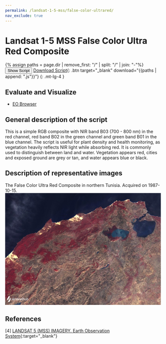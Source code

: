 ```yaml
---
permalink: /landsat-1-5-mss/false-color-ultrared/
nav_exclude: true
---
```


# Landsat 1-5 MSS False Color Ultra Red Composite

{% assign paths = page.dir | remove_first: "/" | split: "/" | join: "-"%}
<button class="btn btn-primary" id="toggle-script" onclick="toggleScript()">Show Script</button>
[Download Script](script.js){: .btn target="_blank" download="{{paths | append: ".js"}}"}
{: .mt-lg-4 }

<div id="script" style="display:none;"> 
{% highlight javascript %}
{% include_relative script.js %}
{% endhighlight %}
</div>

## Evaluate and Visualize

- [EO Browser](https://sentinelshare.page.link/FZi2)

## General description of the script

This is a simple RGB composite with NIR band B03 (700 - 800 nm) in the red channel, red band B02 in the green channel and green band B01 in the blue channel. The script is useful for plant density and health monitoring, as vegetation heavily reflects NIR light while absorbing red. It is commonly used to distinguish between land and water. Vegetation appears red, cities and exposed ground are grey or tan, and water appears blue or black. 

## Description of representative images

The False Color Ultra Red Composite in northern Tunisia. Acquired on 1987-10-15.
![The script example 1](fig/fig1.png)

## References

[4] [LANDSAT 5 (MSS) IMAGERY. Earth Observation System](https://eos.com/find-satellite/landsat-5-mss/){:target="_blank"}

